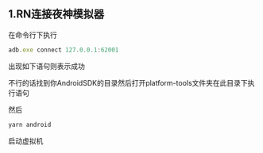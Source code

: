 ## 1.RN连接夜神模拟器

在命令行下执行 

```js
adb.exe connect 127.0.0.1:62001
```

出现如下语句则表示成功

不行的话找到你AndroidSDK的目录然后打开platform-tools文件夹在此目录下执行语句

然后

```js
yarn android
```

启动虚拟机